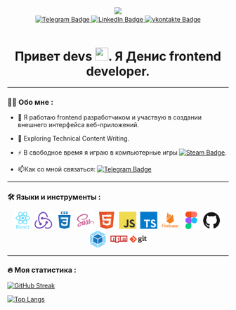 <div id="header" align="center">
  <img cursor="default" src="https://media.giphy.com/media/IeRdg7gLkfK1ly2mFU/giphy.gif" width="100"/>
</div>
<div id="badges" align="center">
  <a href="https://t.me/Denis_ostapen">
    <img src="https://img.shields.io/badge/Telegram-blue?style=for-the-badge&logo=telegram&logoColor=white" alt="Telegram Badge"/>
  </a>
  <a href="https://www.linkedin.com/in/%D0%B4%D0%B5%D0%BD%D0%B8%D1%81-%D0%BE%D1%81%D1%82%D0%B0%D0%BF%D0%B5%D0%BD%D0%BA%D0%BE-916678233/">
    <img src="https://img.shields.io/badge/LinkedIn-blue?style=for-the-badge&logo=linkedin&logoColor=white" alt="LinkedIn Badge"/>
  </a>
  <a href="https://vk.com/denis32">
    <img src="https://img.shields.io/badge/VKontakte-blue?style=for-the-badge&logo=VK&logoColor=white" alt="vkontakte Badge"/>
  </a>
</div>
<div align="center">
  <img src="https://komarev.com/ghpvc/?username=Denis-Ostapenko&style=flat-square&color=blue" alt=""/>
</div>

<h1 align="center">
  Привет devs
  <img src="https://media.giphy.com/media/hvRJCLFzcasrR4ia7z/giphy.gif" width="30px" height ="30px"/>.
  Я Денис frontend developer.
</h1>

---

### :man_technologist: Обо мне :
- :telescope: Я работаю frontend разработчиком и участвую в создании внешнего интерфейса веб-приложений.

- :seedling: Exploring Technical Content Writing.

- :zap: В свободное время я играю в компьютерные игры [![Steam Badge](https://img.shields.io/badge/Steam-black?&logo=steam&logoColor=blue)]([https://t.me/Denis_ostapen](https://steamcommunity.com/profiles/76561199220289119/)).

- :mailbox:Как со мной связаться: [![Telegram Badge](https://img.shields.io/badge/Telegram-blue?&logo=telegram&logoColor=white)](https://t.me/Denis_ostapen)

---

### :hammer_and_wrench: Языки и инструменты :

<div align="center">
  <img src="https://github.com/devicons/devicon/blob/master/icons/react/react-original-wordmark.svg" title="React" alt="React" width="40" height="40"/>&nbsp;
  <img src="https://github.com/devicons/devicon/blob/master/icons/redux/redux-original.svg" title="Redux" alt="Redux " width="40" height="40"/>&nbsp;
  <img src="https://github.com/devicons/devicon/blob/master/icons/css3/css3-plain-wordmark.svg"  title="CSS3" alt="CSS" width="40" height="40"/>&nbsp;
  <img src="https://github.com/devicons/devicon/blob/master/icons/sass/sass-original.svg"  title="Sass" alt="Sass" width="40" height="40"/>&nbsp;
  <img src="https://github.com/devicons/devicon/blob/master/icons/html5/html5-original.svg" title="HTML5" alt="HTML" width="40" height="40"/>&nbsp;
  <img src="https://github.com/devicons/devicon/blob/master/icons/javascript/javascript-original.svg" title="JavaScript" alt="JavaScript" width="40" height="40"/>&nbsp;
  <img src="https://github.com/devicons/devicon/blob/master/icons/typescript/typescript-original.svg" title="typescript" alt="typescript" width="40" height="40"/>&nbsp;
  <img src="https://github.com/devicons/devicon/blob/master/icons/firebase/firebase-plain-wordmark.svg" title="Firebase" alt="Firebase" width="40" height="40"/>&nbsp;
  <img src="https://github.com/devicons/devicon/blob/master/icons/figma/figma-original.svg" title="Figma" alt="Figma" width="40" height="40"/>&nbsp;
  <img src="https://github.com/devicons/devicon/blob/master/icons/github/github-original.svg" title="Github" alt="Github" width="40" height="40"/>&nbsp;
  <img src="https://github.com/devicons/devicon/blob/master/icons/webpack/webpack-original.svg" title="Webpack" alt="Webpack" width="40" height="40"/>&nbsp;
  <img src="https://github.com/devicons/devicon/blob/master/icons/npm/npm-original-wordmark.svg" title="Npm" **alt="Npm" width="40" height="40"/>
  <img src="https://github.com/devicons/devicon/blob/master/icons/git/git-original-wordmark.svg" title="Git" **alt="Git" width="40" height="40"/>
</div>

---

### :fire: Моя статистика :
[![GitHub Streak](https://github-readme-streak-stats.herokuapp.com/?user=Denis-Ostapenko&theme=dark&background=000000)](https://git.io/streak-stats)

[![Top Langs](https://github-readme-stats.vercel.app/api/top-langs/?username=Denis-Ostapenko&layout=compact&theme=vision-friendly-dark)](https://github.com/anuraghazra/github-readme-stats)
